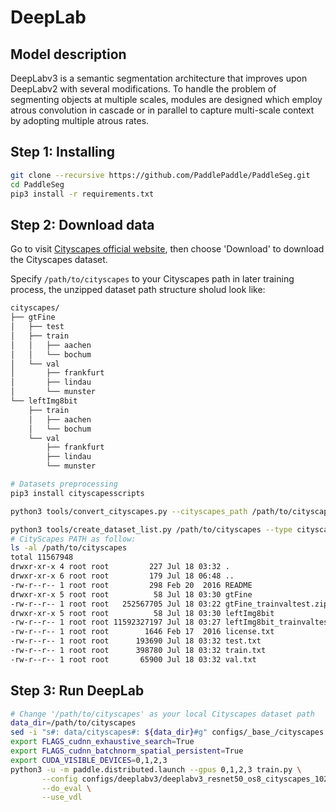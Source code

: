 # DeepLab

## Model description

DeepLabv3 is a semantic segmentation architecture that improves upon DeepLabv2 with several modifications. 
To handle the problem of segmenting objects at multiple scales, modules are designed which employ atrous convolution in cascade or in parallel to capture multi-scale context by adopting multiple atrous rates. 

## Step 1: Installing

```bash
git clone --recursive https://github.com/PaddlePaddle/PaddleSeg.git
cd PaddleSeg
pip3 install -r requirements.txt
```

## Step 2: Download data

Go to visit [Cityscapes official website](https://www.cityscapes-dataset.com/), then choose 'Download' to download the Cityscapes dataset.

Specify `/path/to/cityscapes` to your Cityscapes path in later training process, the unzipped dataset path structure sholud look like:

```bash
cityscapes/
├── gtFine
│   ├── test
│   ├── train
│   │   ├── aachen
│   │   └── bochum
│   └── val
│       ├── frankfurt
│       ├── lindau
│       └── munster
└── leftImg8bit
    ├── train
    │   ├── aachen
    │   └── bochum
    └── val
        ├── frankfurt
        ├── lindau
        └── munster
```

```bash
# Datasets preprocessing
pip3 install cityscapesscripts

python3 tools/convert_cityscapes.py --cityscapes_path /path/to/cityscapes --num_workers 8

python3 tools/create_dataset_list.py /path/to/cityscapes --type cityscapes --separator ","
# CityScapes PATH as follow:
ls -al /path/to/cityscapes
total 11567948
drwxr-xr-x 4 root root         227 Jul 18 03:32 .
drwxr-xr-x 6 root root         179 Jul 18 06:48 ..
-rw-r--r-- 1 root root         298 Feb 20  2016 README
drwxr-xr-x 5 root root          58 Jul 18 03:30 gtFine
-rw-r--r-- 1 root root   252567705 Jul 18 03:22 gtFine_trainvaltest.zip
drwxr-xr-x 5 root root          58 Jul 18 03:30 leftImg8bit
-rw-r--r-- 1 root root 11592327197 Jul 18 03:27 leftImg8bit_trainvaltest.zip
-rw-r--r-- 1 root root        1646 Feb 17  2016 license.txt
-rw-r--r-- 1 root root      193690 Jul 18 03:32 test.txt
-rw-r--r-- 1 root root      398780 Jul 18 03:32 train.txt
-rw-r--r-- 1 root root       65900 Jul 18 03:32 val.txt
```

## Step 3: Run DeepLab

```bash
# Change '/path/to/cityscapes' as your local Cityscapes dataset path
data_dir=/path/to/cityscapes
sed -i "s#: data/cityscapes#: ${data_dir}#g" configs/_base_/cityscapes.yml
export FLAGS_cudnn_exhaustive_search=True
export FLAGS_cudnn_batchnorm_spatial_persistent=True
export CUDA_VISIBLE_DEVICES=0,1,2,3 
python3 -u -m paddle.distributed.launch --gpus 0,1,2,3 train.py \
       --config configs/deeplabv3/deeplabv3_resnet50_os8_cityscapes_1024x512_80k.yml \
       --do_eval \
       --use_vdl
```
